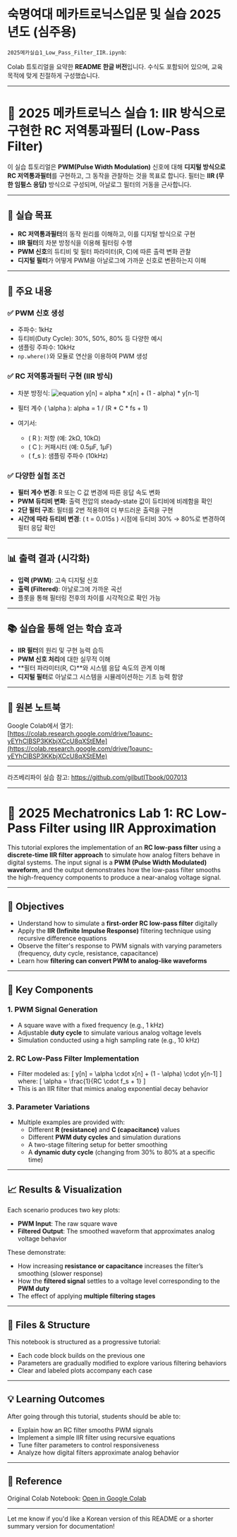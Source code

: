 # 숙명여대 메카트로닉스입문 및 실습 2025년도 (심주용)

`2025메카실습1_Low_Pass_Filter_IIR.ipynb`:

Colab 튜토리얼을 요약한 **README 한글 버전**입니다. 수식도 포함되어 있으며, 교육 목적에 맞게 친절하게 구성했습니다.

---

# 📘 2025 메카트로닉스 실습 1: IIR 방식으로 구현한 RC 저역통과필터 (Low-Pass Filter)

이 실습 튜토리얼은 **PWM(Pulse Width Modulation)** 신호에 대해 **디지털 방식으로 RC 저역통과필터**를 구현하고, 그 동작을 관찰하는 것을 목표로 합니다. 필터는 **IIR (무한 임펄스 응답)** 방식으로 구성되며, 아날로그 필터의 거동을 근사합니다.

---

## 🎯 실습 목표

- **RC 저역통과필터**의 동작 원리를 이해하고, 이를 디지털 방식으로 구현  
- **IIR 필터**의 차분 방정식을 이용해 필터링 수행  
- **PWM 신호**의 듀티비 및 필터 파라미터(R, C)에 따른 출력 변화 관찰  
- **디지털 필터**가 어떻게 PWM을 아날로그에 가까운 신호로 변환하는지 이해  

---

## 🔧 주요 내용

### ✅ PWM 신호 생성
- 주파수: 1kHz  
- 듀티비(Duty Cycle): 30%, 50%, 80% 등 다양한 예시  
- 샘플링 주파수: 10kHz  
- `np.where()`와 모듈로 연산을 이용하여 PWM 생성  

### ✅ RC 저역통과필터 구현 (IIR 방식)
- 차분 방정식:
  ![equation](https://latex.codecogs.com/png.image?\dpi{120}y[n]=\alpha\cdot{}x[n]+(1-\alpha)\cdot{}y[n-1])
y[n] = alpha * x[n] + (1 - alpha) * y[n-1]

- 필터 계수 \( \alpha \):
alpha = 1 / (R * C * fs + 1)
- 여기서:
  - \( R \): 저항 (예: 2kΩ, 10kΩ)
  - \( C \): 커패시터 (예: 0.5µF, 1µF)
  - \( f_s \): 샘플링 주파수 (10kHz)

### ✅ 다양한 실험 조건
- **필터 계수 변경**: R 또는 C 값 변경에 따른 응답 속도 변화
- **PWM 듀티비 변화**: 출력 전압의 steady-state 값이 듀티비에 비례함을 확인
- **2단 필터 구조**: 필터를 2번 적용하여 더 부드러운 출력을 구현
- **시간에 따라 듀티비 변경**: \( t = 0.015s \) 시점에 듀티비 30% → 80%로 변경하여 필터 응답 확인

---

## 📊 출력 결과 (시각화)

- **입력 (PWM)**: 고속 디지털 신호
- **출력 (Filtered)**: 아날로그에 가까운 곡선
- 플롯을 통해 필터링 전후의 차이를 시각적으로 확인 가능

---

## 📚 실습을 통해 얻는 학습 효과

- **IIR 필터**의 원리 및 구현 능력 습득  
- **PWM 신호 처리**에 대한 실무적 이해  
- **필터 파라미터(R, C)**와 시스템 응답 속도의 관계 이해  
- **디지털 필터**로 아날로그 시스템을 시뮬레이션하는 기초 능력 함양

---

## 🔗 원본 노트북

Google Colab에서 열기:  
[https://colab.research.google.com/drive/1oaunc-yEYhClBSP3KKbjXCcU8qXStEMe](https://colab.research.google.com/drive/1oaunc-yEYhClBSP3KKbjXCcU8qXStEMe)

---

라즈베리파이 실습 참고: https://github.com/gilbutITbook/007013

---

# 📘 2025 Mechatronics Lab 1: RC Low-Pass Filter using IIR Approximation

This tutorial explores the implementation of an **RC low-pass filter** using a **discrete-time IIR filter approach** to simulate how analog filters behave in digital systems. The input signal is a **PWM (Pulse Width Modulated) waveform**, and the output demonstrates how the low-pass filter smooths the high-frequency components to produce a near-analog voltage signal.

---

## 🧪 Objectives

- Understand how to simulate a **first-order RC low-pass filter** digitally
- Apply the **IIR (Infinite Impulse Response)** filtering technique using recursive difference equations
- Observe the filter's response to PWM signals with varying parameters (frequency, duty cycle, resistance, capacitance)
- Learn how **filtering can convert PWM to analog-like waveforms**

---

## 🔧 Key Components

### 1. **PWM Signal Generation**
- A square wave with a fixed frequency (e.g., 1 kHz)
- Adjustable **duty cycle** to simulate various analog voltage levels
- Simulation conducted using a high sampling rate (e.g., 10 kHz)

### 2. **RC Low-Pass Filter Implementation**
- Filter modeled as:
  \[
  y[n] = \alpha \cdot x[n] + (1 - \alpha) \cdot y[n-1]
  \]
  where:
  \[
  \alpha = \frac{1}{RC \cdot f_s + 1}
  \]
- This is an IIR filter that mimics analog exponential decay behavior

### 3. **Parameter Variations**
- Multiple examples are provided with:
  - Different **R (resistance)** and **C (capacitance)** values
  - Different **PWM duty cycles** and simulation durations
  - A two-stage filtering setup for better smoothing
  - A **dynamic duty cycle** (changing from 30% to 80% at a specific time)

---

## 📈 Results & Visualization

Each scenario produces two key plots:
- **PWM Input**: The raw square wave
- **Filtered Output**: The smoothed waveform that approximates analog voltage behavior

These demonstrate:
- How increasing **resistance or capacitance** increases the filter’s smoothing (slower response)
- How the **filtered signal** settles to a voltage level corresponding to the **PWM duty**
- The effect of applying **multiple filtering stages**

---

## 📂 Files & Structure

This notebook is structured as a progressive tutorial:
- Each code block builds on the previous one
- Parameters are gradually modified to explore various filtering behaviors
- Clear and labeled plots accompany each case

---

## 💡 Learning Outcomes

After going through this tutorial, students should be able to:
- Explain how an RC filter smooths PWM signals
- Implement a simple IIR filter using recursive equations
- Tune filter parameters to control responsiveness
- Analyze how digital filters approximate analog behavior

---

## 📎 Reference

Original Colab Notebook: [Open in Google Colab](https://colab.research.google.com/drive/1oaunc-yEYhClBSP3KKbjXCcU8qXStEMe)

---

Let me know if you'd like a Korean version of this README or a shorter summary version for documentation!
